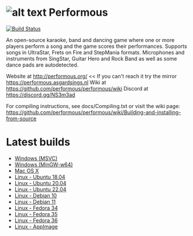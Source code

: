 ![alt text](http://performous.org/imgs/title.png "Performous")
Performous
==========

[![Build Status](https://github.com/performous/performous/actions/workflows/build_and_release.yml/badge.svg?branch=master)](https://github.com/performous/performous/actions?query=branch%3Amaster+workflow%3A%22Build+and+Release+Performous%22+is%3Asuccess)

An open-source karaoke, band and dancing game where one or more players perform a song and the game scores their performances. Supports songs in UltraStar, Frets on Fire and StepMania formats. Microphones and instruments from SingStar, Guitar Hero and Rock Band as well as some dance pads are autodetected.

Website at http://performous.org/ << If you can't reach it try the mirror https://performous.asgardsings.nl
Wiki at https://github.com/performous/performous/wiki
Discord at https://discord.gg/NS3m3ad

For compiling instructions, see docs/Compiling.txt or visit the wiki page: https://github.com/performous/performous/wiki/Building-and-installing-from-source


Latest builds
==========
- [Windows (MSVC)](https://nightly.link/performous/performous/workflows/build_and_release/master/Performous-latest-msvc.exe.zip)
- [Windows (MinGW-w64)](https://nightly.link/performous/performous/workflows/build_and_release/master/Performous-latest-mingw-w64.exe.zip)
- [Mac OS X](https://nightly.link/performous/performous/workflows/build_and_release/master/Performous-latest.dmg.zip)
- [Linux - Ubuntu 18.04](https://nightly.link/performous/performous/workflows/build_and_release/master/Performous-latest-ubuntu_18.04.deb.zip)
- [Linux - Ubuntu 20.04](https://nightly.link/performous/performous/workflows/build_and_release/master/Performous-latest-ubuntu_20.04.deb.zip)
- [Linux - Ubuntu 22.04](https://nightly.link/performous/performous/workflows/build_and_release/master/Performous-latest-ubuntu_22.04.deb.zip)
- [Linux - Debian 10](https://nightly.link/performous/performous/workflows/build_and_release/master/Performous-latest-debian_10.deb.zip)
- [Linux - Debian 11](https://nightly.link/performous/performous/workflows/build_and_release/master/Performous-latest-debian_11.deb.zip)
- [Linux - Fedora 34](https://nightly.link/performous/performous/workflows/build_and_release/master/Performous-latest-fedora_34.rpm.zip)
- [Linux - Fedora 35](https://nightly.link/performous/performous/workflows/build_and_release/master/Performous-latest-fedora_35.rpm.zip)
- [Linux - Fedora 36](https://nightly.link/performous/performous/workflows/build_and_release/master/Performous-latest-fedora_36.rpm.zip)
- [Linux - AppImage](https://nightly.link/performous/performous/workflows/build_and_release/master/Performous-latest.AppImage.zip)
